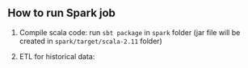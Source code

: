 ## **How to run Spark job**

  1. Compile scala code: run ```sbt package``` in ```spark``` folder (jar file will be created in ```spark/target/scala-2.11``` folder)

  2. ETL for historical data:
